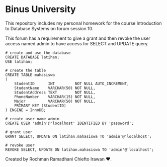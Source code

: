 # Binus University

This repository includes my personal homework for the course Introduction to Database Systems on forum session 10.

This forum has a requirement to give a grant and then revoke the user access named admin to have access for SELECT and
UPDATE query.

```mysql
# create and use the database
CREATE DATABASE latihan;
USE latihan;

# create the table
CREATE TABLE mahasiswa
(
    StudentID      INT         NOT NULL AUTO_INCREMENT,
    StudentName    VARCHAR(50) NOT NULL,
    StudentAddress TEXT        NOT NULL,
    PhoneNumber    VARCHAR(15) NOT NULL,
    Major          VARCHAR(50) NOT NULL,
    PRIMARY KEY (StudentID)
) ENGINE = InnoDB;

# create user name admin
CREATE USER 'admin'@'localhost' IDENTIFIED BY 'password';

# grant user
GRANT SELECT, UPDATE ON latihan.mahasiswa TO 'admin'@'localhost';

# revoke user
REVOKE SELECT, UPDATE ON latihan.mahasiswa TO 'admin'@'localhost';
```

Created by Rochman Ramadhani Chiefto Irawan ❤.
